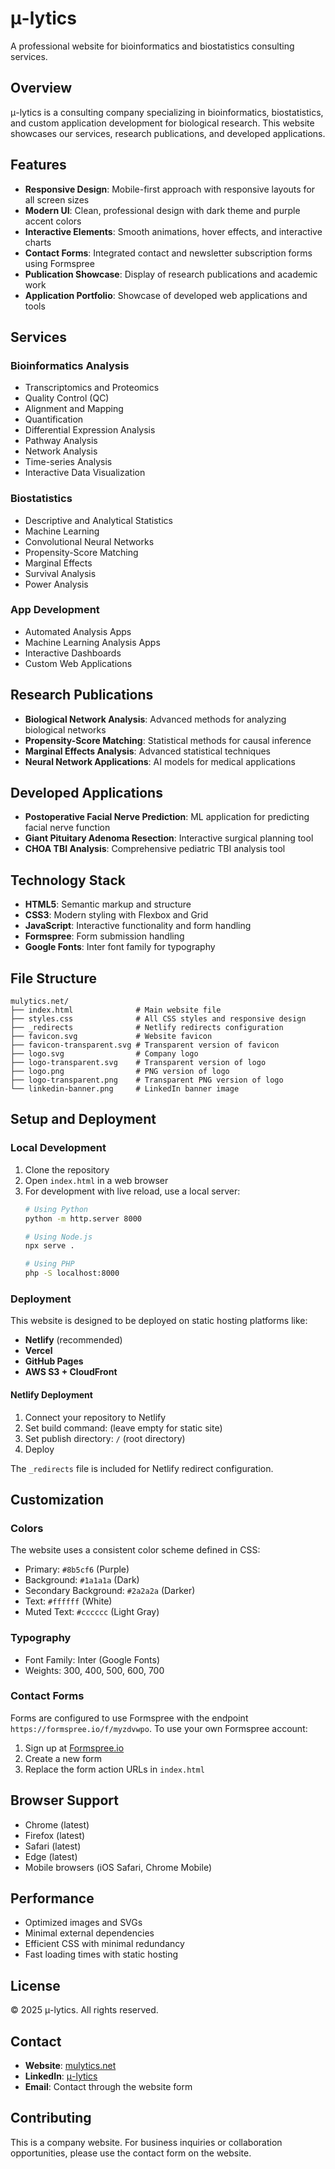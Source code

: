 # μ-lytics

A professional website for bioinformatics and biostatistics consulting services.

## Overview

μ-lytics is a consulting company specializing in bioinformatics, biostatistics, and custom application development for biological research. This website showcases our services, research publications, and developed applications.

## Features

- **Responsive Design**: Mobile-first approach with responsive layouts for all screen sizes
- **Modern UI**: Clean, professional design with dark theme and purple accent colors
- **Interactive Elements**: Smooth animations, hover effects, and interactive charts
- **Contact Forms**: Integrated contact and newsletter subscription forms using Formspree
- **Publication Showcase**: Display of research publications and academic work
- **Application Portfolio**: Showcase of developed web applications and tools

## Services

### Bioinformatics Analysis
- Transcriptomics and Proteomics
- Quality Control (QC)
- Alignment and Mapping
- Quantification
- Differential Expression Analysis
- Pathway Analysis
- Network Analysis
- Time-series Analysis
- Interactive Data Visualization

### Biostatistics
- Descriptive and Analytical Statistics
- Machine Learning
- Convolutional Neural Networks
- Propensity-Score Matching
- Marginal Effects
- Survival Analysis
- Power Analysis

### App Development
- Automated Analysis Apps
- Machine Learning Analysis Apps
- Interactive Dashboards
- Custom Web Applications

## Research Publications

- **Biological Network Analysis**: Advanced methods for analyzing biological networks
- **Propensity-Score Matching**: Statistical methods for causal inference
- **Marginal Effects Analysis**: Advanced statistical techniques
- **Neural Network Applications**: AI models for medical applications

## Developed Applications

- **Postoperative Facial Nerve Prediction**: ML application for predicting facial nerve function
- **Giant Pituitary Adenoma Resection**: Interactive surgical planning tool
- **CHOA TBI Analysis**: Comprehensive pediatric TBI analysis tool

## Technology Stack

- **HTML5**: Semantic markup and structure
- **CSS3**: Modern styling with Flexbox and Grid
- **JavaScript**: Interactive functionality and form handling
- **Formspree**: Form submission handling
- **Google Fonts**: Inter font family for typography

## File Structure

```
mulytics.net/
├── index.html              # Main website file
├── styles.css              # All CSS styles and responsive design
├── _redirects              # Netlify redirects configuration
├── favicon.svg             # Website favicon
├── favicon-transparent.svg # Transparent version of favicon
├── logo.svg                # Company logo
├── logo-transparent.svg    # Transparent version of logo
├── logo.png                # PNG version of logo
├── logo-transparent.png    # Transparent PNG version of logo
└── linkedin-banner.png     # LinkedIn banner image
```

## Setup and Deployment

### Local Development
1. Clone the repository
2. Open `index.html` in a web browser
3. For development with live reload, use a local server:
   ```bash
   # Using Python
   python -m http.server 8000
   
   # Using Node.js
   npx serve .
   
   # Using PHP
   php -S localhost:8000
   ```

### Deployment
This website is designed to be deployed on static hosting platforms like:
- **Netlify** (recommended)
- **Vercel**
- **GitHub Pages**
- **AWS S3 + CloudFront**

#### Netlify Deployment
1. Connect your repository to Netlify
2. Set build command: (leave empty for static site)
3. Set publish directory: `/` (root directory)
4. Deploy

The `_redirects` file is included for Netlify redirect configuration.

## Customization

### Colors
The website uses a consistent color scheme defined in CSS:
- Primary: `#8b5cf6` (Purple)
- Background: `#1a1a1a` (Dark)
- Secondary Background: `#2a2a2a` (Darker)
- Text: `#ffffff` (White)
- Muted Text: `#cccccc` (Light Gray)

### Typography
- Font Family: Inter (Google Fonts)
- Weights: 300, 400, 500, 600, 700

### Contact Forms
Forms are configured to use Formspree with the endpoint `https://formspree.io/f/myzdvwpo`. To use your own Formspree account:
1. Sign up at [Formspree.io](https://formspree.io)
2. Create a new form
3. Replace the form action URLs in `index.html`

## Browser Support

- Chrome (latest)
- Firefox (latest)
- Safari (latest)
- Edge (latest)
- Mobile browsers (iOS Safari, Chrome Mobile)

## Performance

- Optimized images and SVGs
- Minimal external dependencies
- Efficient CSS with minimal redundancy
- Fast loading times with static hosting

## License

© 2025 μ-lytics. All rights reserved.

## Contact

- **Website**: [mulytics.net](https://mulytics.net)
- **LinkedIn**: [μ-lytics](https://www.linkedin.com/company/mulytics/)
- **Email**: Contact through the website form

## Contributing

This is a company website. For business inquiries or collaboration opportunities, please use the contact form on the website.
